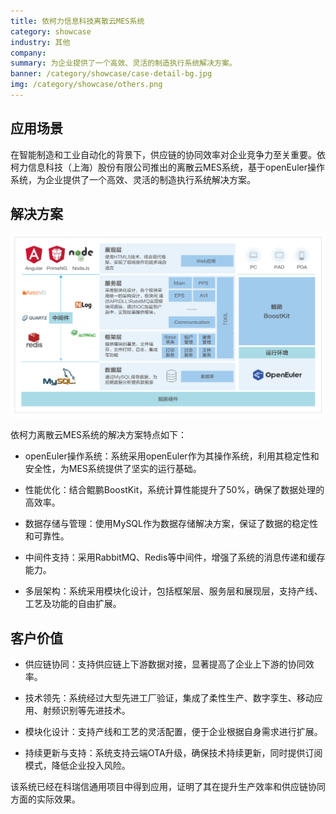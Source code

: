 ```yaml
---
title: 依柯力信息科技离散云MES系统
category: showcase
industry: 其他
company: 
summary: 为企业提供了一个高效、灵活的制造执行系统解决方案。
banner: /category/showcase/case-detail-bg.jpg
img: /category/showcase/others.png
---
```


## 应用场景

在智能制造和工业自动化的背景下，供应链的协同效率对企业竞争力至关重要。依柯力信息科技（上海）股份有限公司推出的离散云MES系统，基于openEuler操作系统，为企业提供了一个高效、灵活的制造执行系统解决方案。



## 解决方案

<img src="./qilin.png" width="1000" >

依柯力离散云MES系统的解决方案特点如下：

- openEuler操作系统：系统采用openEuler作为其操作系统，利用其稳定性和安全性，为MES系统提供了坚实的运行基础。

- 性能优化：结合鲲鹏BoostKit，系统计算性能提升了50%，确保了数据处理的高效率。

- 数据存储与管理：使用MySQL作为数据存储解决方案，保证了数据的稳定性和可靠性。

- 中间件支持：采用RabbitMQ、Redis等中间件，增强了系统的消息传递和缓存能力。

- 多层架构：系统采用模块化设计，包括框架层、服务层和展现层，支持产线、工艺及功能的自由扩展。

## 客户价值


- 供应链协同：支持供应链上下游数据对接，显著提高了企业上下游的协同效率。

- 技术领先：系统经过大型先进工厂验证，集成了柔性生产、数字孪生、移动应用、射频识别等先进技术。

- 模块化设计：支持产线和工艺的灵活配置，便于企业根据自身需求进行扩展。

- 持续更新与支持：系统支持云端OTA升级，确保技术持续更新，同时提供订阅模式，降低企业投入风险。


该系统已经在科瑞信通用项目中得到应用，证明了其在提升生产效率和供应链协同方面的实际效果。



